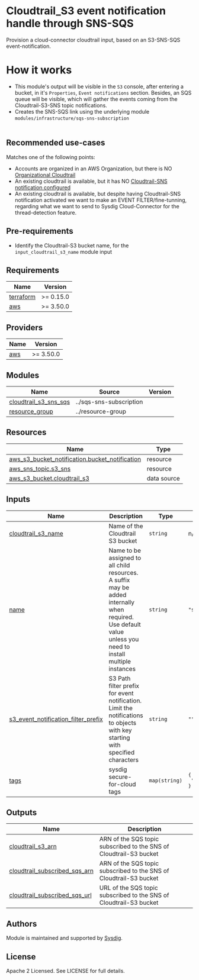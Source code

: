 # Cloudtrail_S3 event notification handle through SNS-SQS

Provision a cloud-connector cloudtrail input, based on an S3-SNS-SQS event-notification.

# How it works

- This module's output will be visible in the `S3` console, after entering a bucket, in it's `Properties`, `Event notifications` section.
Besides, an SQS queue will be visible, which will gather the events coming from the Cloudtrail-S3-SNS topic notifications.
- Creates the SNS-SQS link using the underlying module `modules/infrastructure/sqs-sns-subscription`<br/><br/>

## Recommended use-cases

Matches one of the following points:

- Accounts are organized in an AWS Organization, but there is NO [Organizational Cloudtrail](https://docs.aws.amazon.com/awscloudtrail/latest/userguide/creating-trail-organization.html)
- An existing cloudtrail is available, but it has NO
[Cloudtrail-SNS notification configured](https://docs.aws.amazon.com/awscloudtrail/latest/userguide/configure-sns-notifications-for-cloudtrail.html?icmpid=docs_console_unmapped)
- An existing cloudtrail is available, but despite having Cloudtrail-SNS notification activated we want to make an
EVENT FILTER/fine-tunning, regarding what we want to send to Sysdig Cloud-Connector for the thread-detection feature.

## Pre-requirements
- Identify the Cloudtrail-S3 bucket name, for the `input_cloudtrail_s3_name` module input
<!--
- SNS must be created in the same region as Cloudtrail. Adjust `var.region` or your aws credentials region.
-->


<!-- BEGINNING OF PRE-COMMIT-TERRAFORM DOCS HOOK -->
## Requirements

| Name | Version |
|------|---------|
| <a name="requirement_terraform"></a> [terraform](#requirement\_terraform) | >= 0.15.0 |
| <a name="requirement_aws"></a> [aws](#requirement\_aws) | >= 3.50.0 |

## Providers

| Name | Version |
|------|---------|
| <a name="provider_aws"></a> [aws](#provider\_aws) | >= 3.50.0 |

## Modules

| Name | Source | Version |
|------|--------|---------|
| <a name="module_cloudtrail_s3_sns_sqs"></a> [cloudtrail\_s3\_sns\_sqs](#module\_cloudtrail\_s3\_sns\_sqs) | ../sqs-sns-subscription |  |
| <a name="module_resource_group"></a> [resource\_group](#module\_resource\_group) | ../resource-group |  |

## Resources

| Name | Type |
|------|------|
| [aws_s3_bucket_notification.bucket_notification](https://registry.terraform.io/providers/hashicorp/aws/latest/docs/resources/s3_bucket_notification) | resource |
| [aws_sns_topic.s3_sns](https://registry.terraform.io/providers/hashicorp/aws/latest/docs/resources/sns_topic) | resource |
| [aws_s3_bucket.cloudtrail_s3](https://registry.terraform.io/providers/hashicorp/aws/latest/docs/data-sources/s3_bucket) | data source |

## Inputs

| Name | Description | Type | Default | Required |
|------|-------------|------|---------|:--------:|
| <a name="input_cloudtrail_s3_name"></a> [cloudtrail\_s3\_name](#input\_cloudtrail\_s3\_name) | Name of the Cloudtrail S3 bucket | `string` | n/a | yes |
| <a name="input_name"></a> [name](#input\_name) | Name to be assigned to all child resources. A suffix may be added internally when required. Use default value unless you need to install multiple instances | `string` | `"sfc"` | no |
| <a name="input_s3_event_notification_filter_prefix"></a> [s3\_event\_notification\_filter\_prefix](#input\_s3\_event\_notification\_filter\_prefix) | S3 Path filter prefix for event notification. Limit the notifications to objects with key starting with specified characters | `string` | `""` | no |
| <a name="input_tags"></a> [tags](#input\_tags) | sysdig secure-for-cloud tags | `map(string)` | <pre>{<br>  "product": "sysdig-secure-for-cloud"<br>}</pre> | no |

## Outputs

| Name | Description |
|------|-------------|
| <a name="output_cloudtrail_s3_arn"></a> [cloudtrail\_s3\_arn](#output\_cloudtrail\_s3\_arn) | ARN of the SQS topic subscribed to the SNS of Cloudtrail-S3 bucket |
| <a name="output_cloudtrail_subscribed_sqs_arn"></a> [cloudtrail\_subscribed\_sqs\_arn](#output\_cloudtrail\_subscribed\_sqs\_arn) | ARN of the SQS topic subscribed to the SNS of Cloudtrail-S3 bucket |
| <a name="output_cloudtrail_subscribed_sqs_url"></a> [cloudtrail\_subscribed\_sqs\_url](#output\_cloudtrail\_subscribed\_sqs\_url) | URL of the SQS topic subscribed to the SNS of Cloudtrail-S3 bucket |
<!-- END OF PRE-COMMIT-TERRAFORM DOCS HOOK -->

## Authors

Module is maintained and supported by [Sysdig](https://sysdig.com).

## License

Apache 2 Licensed. See LICENSE for full details.
